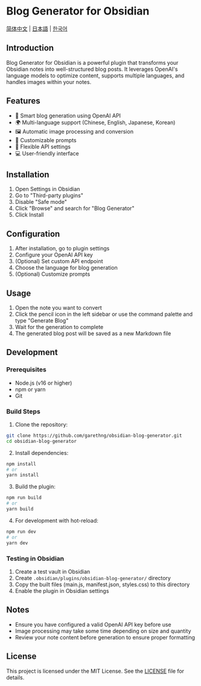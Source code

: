 # Blog Generator for Obsidian

[简体中文](README_zh-CN.md) | [日本語](README_ja.md) | [한국어](README_ko.md)

## Introduction

Blog Generator for Obsidian is a powerful plugin that transforms your Obsidian notes into well-structured blog posts. It leverages OpenAI's language models to optimize content, supports multiple languages, and handles images within your notes.

## Features

- 🤖 Smart blog generation using OpenAI API
- 🌍 Multi-language support (Chinese, English, Japanese, Korean)
- 🖼️ Automatic image processing and conversion
- 🎨 Customizable prompts
- 🔧 Flexible API settings
- 💻 User-friendly interface

## Installation

1. Open Settings in Obsidian
2. Go to "Third-party plugins"
3. Disable "Safe mode"
4. Click "Browse" and search for "Blog Generator"
5. Click Install

## Configuration

1. After installation, go to plugin settings
2. Configure your OpenAI API key
3. (Optional) Set custom API endpoint
4. Choose the language for blog generation
5. (Optional) Customize prompts

## Usage

1. Open the note you want to convert
2. Click the pencil icon in the left sidebar or use the command palette and type "Generate Blog"
3. Wait for the generation to complete
4. The generated blog post will be saved as a new Markdown file

## Development

### Prerequisites

- Node.js (v16 or higher)
- npm or yarn
- Git

### Build Steps

1. Clone the repository:
```bash
git clone https://github.com/garethng/obsidian-blog-generator.git
cd obsidian-blog-generator
```

2. Install dependencies:
```bash
npm install
# or
yarn install
```

3. Build the plugin:
```bash
npm run build
# or
yarn build
```

4. For development with hot-reload:
```bash
npm run dev
# or
yarn dev
```

### Testing in Obsidian

1. Create a test vault in Obsidian
2. Create `.obsidian/plugins/obsidian-blog-generator/` directory
3. Copy the built files (main.js, manifest.json, styles.css) to this directory
4. Enable the plugin in Obsidian settings

## Notes

- Ensure you have configured a valid OpenAI API key before use
- Image processing may take some time depending on size and quantity
- Review your note content before generation to ensure proper formatting 

## License

This project is licensed under the MIT License. See the [LICENSE](LICENSE) file for details. 